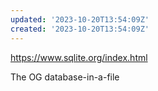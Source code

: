 ```yaml
---
updated: '2023-10-20T13:54:09Z'
created: '2023-10-20T13:54:09Z'
---
```

https://www.sqlite.org/index.html

The OG database-in-a-file